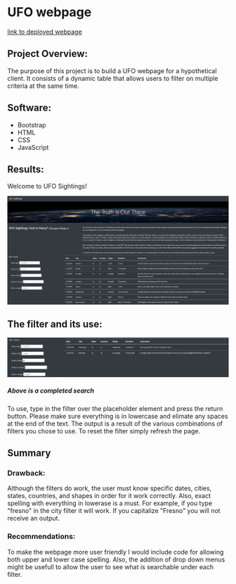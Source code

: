 # UFO webpage

[link to deployed webpage](https://cpstell.github.io/UFOs/)

## Project Overview:

The purpose of this project is to build a UFO webpage for a hypothetical client. It consists of a dynamic table that allows users to filter on multiple criteria at the same time. 

## Software:

* Bootstrap
* HTML
* CSS
* JavaScript

## Results:

Welcome to UFO Sightings!

![pic of Webpage](./static/images/Webpage.png)

## The filter and its use:

![pic of Webpage](./static/images/filtered_search.png)

##### *Above is a completed search*

To use, type in the filter over the placeholder element and press the return button. Please make sure everything is in lowercase and elimate any spaces at the end of the text. The output is a result of the various combinations of filters you chose to use.  To reset the filter simply refresh the page.

## Summary

### Drawback:

Although the filters do work, the user must know specific dates, cities, states, countries, and shapes in order for it work correctly. Also, exact spelling with everything in lowerase is a must. For example, if you type "fresno" in the city filter it will work. If you capitalize "Fresno" you will not receive an output.

### Recommendations:

To make the webpage more user friendly I would include code for allowing both upper and lower case spelling. Also, the addition of drop down menus might be usefull to allow the user to see what is searchable under each filter.  









